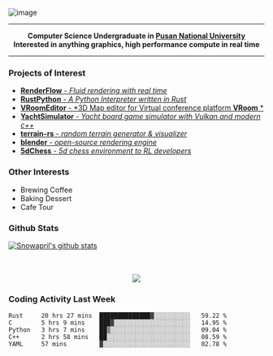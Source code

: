 ![image](https://user-images.githubusercontent.com/24654975/122706556-2ce28400-d293-11eb-86ee-22b9ba640f2b.png)


---

<p align="center">
  <strong>
    Computer Science Undergraduate in <a href="https://pusan.ac.kr/">Pusan National University</a>
    <br>
    Interested in anything graphics, high performance compute in real time
  </strong>
</p>

---

### Projects of Interest

* [**RenderFlow** - *Fluid rendering with real time*](https://github.com/CubbyFlow/RenderFlow)
* [**RustPython** - *A Python Interpreter written in Rust*](https://github.com/RustPython/RustPython)
* [**VRoomEditor** - *3D Map editor for Virtual conference platform **VRoom** *](https://github.com/snowapril/VRoomEditor)
* [**YachtSimulator** - *Yacht board game simulator with Vulkan and modern c++*](https://github.com/Snowapril/YachtSimulator)
* [**terrain-rs** - *random terrain generator & visualizer*](https://github.com/snowapril/terrain-rs)
* [**blender** - *open-source rendering engine*](https://github.com/blender/blender)
* [**5dChess** - *5d chess environment to RL developers*](https://github.com/snowapril/5dChess)


### Other Interests

* Brewing Coffee
* Baking Dessert 
* Cafe Tour

### Github Stats
 
[![Snowapril's github stats](https://github-readme-stats.vercel.app/api?username=Snowapril&hide_title=true&hide_border=true&show_icons=true&include_all_commits=true&count_private=true)](https://github.com/Snowapril)

<p align="center">
    <br><br>
    <a href="https://snowapril.github.io"><img src="https://img.shields.io/badge/website-snowapril.github.io-red?style=for-the-badge"></a>
</p>

### Coding Activity Last Week

<!--START_SECTION:waka-->
```text
Rust     20 hrs 27 mins  ██████████████▓░░░░░░░░░░   59.22 % 
C        5 hrs 9 mins    ███▓░░░░░░░░░░░░░░░░░░░░░   14.95 % 
Python   3 hrs 7 mins    ██▒░░░░░░░░░░░░░░░░░░░░░░   09.04 % 
C++      2 hrs 58 mins   ██░░░░░░░░░░░░░░░░░░░░░░░   08.59 % 
YAML     57 mins         ▓░░░░░░░░░░░░░░░░░░░░░░░░   02.78 % 
```
<!--END_SECTION:waka-->
